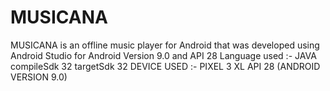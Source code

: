 # MUSICANA
MUSICANA is an offline music player for Android that was developed using Android Studio for Android Version 9.0 and API 28 
Language used :- JAVA 
compileSdk 32
targetSdk 32
DEVICE USED :- PIXEL 3 XL API 28 (ANDROID VERSION 9.0)
